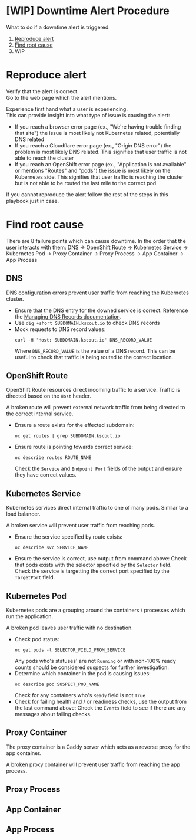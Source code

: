 # [WIP] Downtime Alert Procedure
What to do if a downtime alert is triggered.

1. [Reproduce alert](#reproduce-alert)
2. [Find root cause](#find-root-cause)
3. WIP

# Reproduce alert
Verify that the alert is correct.  
Go to the web page which the alert mentions.  

Experience first hand what a user is experiencing.  
This can provide insight into what type of issue is causing the alert:

- If you reach a browser error page (ex., "We're having trouble finding that 
  site") the issue is most likely not Kubernetes related, potentially 
  DNS related
- If you reach a Cloudflare error page (ex., "Origin DNS error") the problem
  is most likely DNS related. This signifies that user traffic is not able to 
  reach the cluster
- If you reach an OpenShift error page (ex., "Application is not available" or
  mentions "Routes" and "pods") the issue is most likely on the Kubernetes side.
  This signifies that user traffic is reaching the cluster but is not able to be
  routed the last mile to the correct pod

If you cannot reproduce the alert follow the rest of the steps in this playbook 
just in case.

# Find root cause
There are 8 failure points which can cause downtime. In the order that the user 
interacts with them: DNS -> OpenShift Route -> Kubernetes Service -> Kubernetes 
Pod -> Proxy Container -> Proxy Process -> App Container -> App Process

## DNS
DNS configuration errors prevent user traffic from reaching the 
Kubernetes cluster.  

- Ensure that the DNS entry for the downed service is correct. Reference the
  [Managing DNS Records
  documentation](about/cloud-resources.md#managing-dns-records).
- Use `dig +short SUBDOMAIN.kscout.io` to check DNS records
- Mock requests to DNS record values:
  ```
  curl -H 'Host: SUBDOMAIN.kscout.io' DNS_RECORD_VALUE
  ```
  Where `DNS_RECORD_VALUE` is the value of a DNS record.
  This can be useful to check that traffic is being routed to the 
  correct location.

## OpenShift Route
OpenShift Route resources direct incoming traffic to a service. Traffic is 
directed based on the `Host` header.    

A broken route will prevent external network traffic from being directed to the 
correct internal service.

- Ensure a route exists for the effected subdomain:
  ```
  oc get routes | grep SUBDOMAIN.kscout.io
  ```
- Ensure route is pointing towards correct service:
  ```
  oc describe routes ROUTE_NAME
  ```
  Check the `Service` and `Endpoint Port` fields of the output and ensure they
  have correct values.
  
## Kubernetes Service
Kubernetes services direct internal traffic to one of many pods. Similar to a 
load balancer.  

A broken service will prevent user traffic from reaching pods.

- Ensure the service specified by route exists:
  ```
  oc describe svc SERVICE_NAME
  ```
- Ensure the service is correct, use output from command above:
  Check that pods exists with the selector specified by the `Selector` field.  
  Check the service is targetting the correct port specified by the 
  `TargetPort` field.
  
## Kubernetes Pod
Kubernetes pods are a grouping around the containers / processes which run 
the application.  

A broken pod leaves user traffic with no destination.

- Check pod status:
  ```
  oc get pods -l SELECTOR_FIELD_FROM_SERVICE
  ```
  Any pods who's statuses' are not `Running` or with non-100% ready counts 
  should be considered suspects for further investigation.
- Determine which container in the pod is causing issues:
  ```
  oc describe pod SUSPECT_POD_NAME
  ```
  Check for any containers who's `Ready` field is not `True`
- Check for failing health and / or readiness checks, use the output from the 
  last command above:
  Check the `Events` field to see if there are any messages about 
  failing checks.
  
## Proxy Container
The proxy container is a Caddy server which acts as a reverse proxy for the 
app container.  

A broken proxy container will prevent user traffic from reaching the 
app process.


## Proxy Process
## App Container
## App Process
